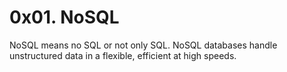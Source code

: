 # 0x01. NoSQL
NoSQL means no SQL or not only SQL. NoSQL databases handle unstructured data in a flexible, efficient at high speeds. 